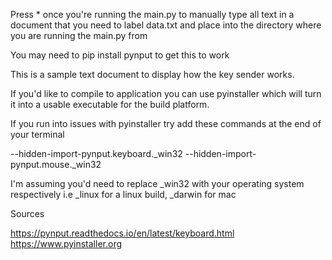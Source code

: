 Press * once you're running the main.py to manually type all text in a document that you need to label data.txt
and place into the directory where you are running the main.py from

You may need to pip install pynput to get this to work

This is a sample text document to display how the key sender works.

If you'd like to compile to application you can use pyinstaller
which will turn it into a usable executable for the build platform.

If you run into issues with pyinstaller try add these commands at the end of your
terminal

--hidden-import-pynput.keyboard._win32
--hidden-import-pynput.mouse._win32

I'm assuming you'd need to replace _win32 with your operating system respectively
i.e _linux for a linux build, _darwin for mac

Sources

https://pynput.readthedocs.io/en/latest/keyboard.html
https://www.pyinstaller.org